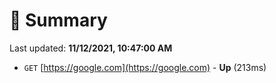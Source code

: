 # 📖 Summary
Last updated: **11/12/2021, 10:47:00 AM**

- `GET` [https://google.com](https://google.com) - **Up** (213ms)
